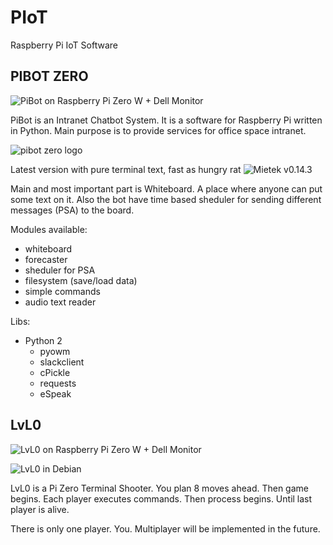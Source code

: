 # PIoT

Raspberry Pi IoT Software

## PIBOT ZERO

![PiBot on Raspberry Pi Zero W + Dell Monitor](http://i.imgur.com/dav06vd.jpg)

PiBot is an Intranet Chatbot System. It is a software for Raspberry Pi written in Python. Main purpose is to provide services for office space intranet. 

![pibot zero logo](http://i.imgur.com/2JLQR3r.png)

Latest version with pure terminal text, fast as hungry rat
![Mietek v0.14.3](http://i.imgur.com/iz6dXNW.png)

Main and most important part is Whiteboard. A place where anyone can put some text on it. Also the bot have time based sheduler for sending different messages (PSA) to the board.

Modules available:

- whiteboard
- forecaster
- sheduler for PSA
- filesystem (save/load data)
- simple commands
- audio text reader

Libs:

- Python 2
    - pyowm
    - slackclient
    - cPickle
    - requests
    - eSpeak
    
## LvL0

![LvL0 on Raspberry Pi Zero W + Dell Monitor](http://i.imgur.com/d6hiTP5.jpg)

![LvL0 in Debian](http://i.imgur.com/TsCWvW6.png)

LvL0 is a Pi Zero Terminal Shooter. You plan 8 moves ahead. Then game begins. Each player executes commands. Then process begins. Until last player is alive. 

There is only one player. You. Multiplayer will be implemented in the future.


